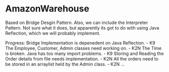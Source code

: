 # AmazonWarehouse
Based on Bridge Desgin Pattern.
Also, we can include the Interpreter Pattern.
Not sure what it does, but apparently its got to do with using Java Reflection, which we will probably implement.

Progress:
Bridge Implementation is depenedent on Java Reflection.     - K9  
The Employee, Customer, Admin classes need working on.      - K2N
The Time is broken. Java has too many import problems.      - K9
Storing and Reading the Order details from file needs implementation.       - K2N
All the orders need to be stored in an arraylist held by the Admin class.   - K2N
...

